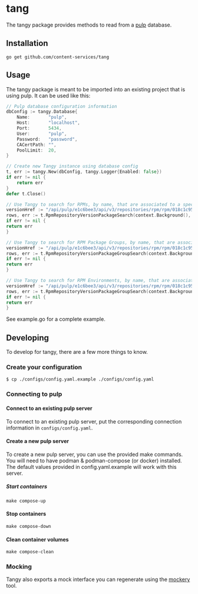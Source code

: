 # tang

The tangy package provides methods to read from a [pulp](https://pulpproject.org/) database.

## Installation
`go get github.com/content-services/tang`

## Usage
The tangy package is meant to be imported into an existing project that is using pulp. It can be used like this:
```go
// Pulp database configuration information
dbConfig := tangy.Database{
    Name:       "pulp",
    Host:       "localhost",
    Port:       5434,
    User:       "pulp",
    Password:   "password",
    CACertPath: "",
    PoolLimit:  20,
}

// Create new Tangy instance using database config
t, err := tangy.New(dbConfig, tangy.Logger{Enabled: false})
if err != nil {
    return err
}
defer t.Close()

// Use Tangy to search for RPMs, by name, that are associated to a specific repository version, returning up to the first 100 results
versionHref := "/api/pulp/e1c6bee3/api/v3/repositories/rpm/rpm/018c1c95-4281-76eb-b277-842cbad524f4/versions/1/"
rows, err := t.RpmRepositoryVersionPackageSearch(context.Background(), []string{versionHref}, "bear", 100)
if err != nil {
return err
}

// Use Tangy to search for RPM Package Groups, by name, that are associated to a specific repository version, returning up to the first 100 results
versionHref := "/api/pulp/e1c6bee3/api/v3/repositories/rpm/rpm/018c1c95-4281-76eb-b277-842cbad524f4/versions/1/"
rows, err := t.RpmRepositoryVersionPackageGroupSearch(context.Background(), []string{versionHref}, "mammals", 100)
if err != nil {
return err
}

// Use Tangy to search for RPM Environments, by name, that are associated to a specific repository version, returning up to the first 100 results
versionHref := "/api/pulp/e1c6bee3/api/v3/repositories/rpm/rpm/018c1c95-4281-76eb-b277-842cbad524f4/versions/1/"
rows, err := t.RpmRepositoryVersionPackageGroupSearch(context.Background(), []string{versionHref}, "animals", 100)
if err != nil {
return err
}
```
See example.go for a complete example.

## Developing
To develop for tangy, there are a few more things to know.

### Create your configuration
`$ cp ./configs/config.yaml.example ./configs/config.yaml`

### Connecting to pulp

#### Connect to an existing pulp server
To connect to an existing pulp server, put the corresponding connection information in `configs/config.yaml`.

#### Create a new pulp server
To create a new pulp server, you can use the provided make commands. You will need to have podman & podman-compose (or docker) installed.
The default values provided in config.yaml.example will work with this server.

##### Start containers
`make compose-up`

#### Stop containers
`make compose-down`

#### Clean container volumes
`make compose-clean`

### Mocking
Tangy also exports a mock interface you can regenerate using the [mockery](https://github.com/vektra/mockery) tool.